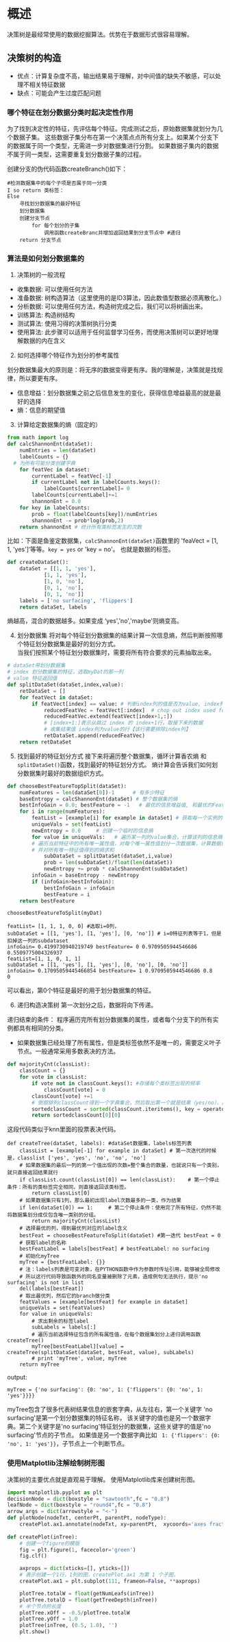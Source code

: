 # 概述
决策树是最经常使用的数据挖掘算法。优势在于数据形式很容易理解。

## 决策树的构造
+ 优点：计算复杂度不高，输出结果易于理解，对中间值的缺失不敏感，可以处理不相关特征数据
+ 缺点：可能会产生过度匹配问题

### 哪个特征在划分数据分类时起决定性作用
为了找到决定性的特征，先评估每个特征。完成测试之后，原始数据集就划分为几个数据子集。 
这些数据子集分布在第一个决策点点所有分支上。如果某个分支下的数据属于同一个类型，无需进一步对数据集进行分割。
如果数据子集内的数据不属于同一类型，这需要重复划分数据子集的过程。

创建分支的伪代码函数createBranch()如下：
```
#检测数据集中的每个子项是否属于同一分类
I so return 类标签：
Else
    寻找划分数据集的最好特征
    划分数据集
    创建分支节点
        for 每个划分的子集
            调用函数createBranc并增加返回结果到分支节点中 #递归
    return 分支节点
```

### 算法是如何划分数据集的
1. 决策树的一般流程

+ 收集数据: 可以使用任何方法
+ 准备数据: 树构造算法（这里使用的是ID3算法，因此数值型数据必须离散化。）
+ 分析数据: 可以使用任何方法，构造树完成之后，我们可以将树画出来。
+ 训练算法: 构造树结构
+ 测试算法: 使用习得的决策树执行分类
+ 使用算法: 此步骤可以适用于任何监督学习任务，而使用决策树可以更好地理解数据的内在含义


2. 如何选择哪个特征作为划分的参考属性

划分数据集最大的原则是：将无序的数据变得更有序。我的理解是，决策就是找规律，所以要更有序。
+ 信息增益：划分数据集之前之后信息发生的变化，获得信息增益最高的就是最好的选择
+ 熵：信息的期望值

3. 计算给定数据集的熵（固定的）

```python
from math import log
def calcShannonEnt(dataSet):
    numEntries = len(dataSet) 
    labelCounts = {}
  # 为所有可能分类创建字典
    for featVec in dataset:
        currentLabel = featVec[-1]
        if currentLabel not in labelCounts.keys():
            labelCounts[currentLabel]= 0
        labelCounts[currentLabel]+=1
        shannonEnt = 0.0
    for key in labelCounts:
        prob = float(labelCounts[key])/numEntries
        shannonEnt -= prob*log(prob,2)
    return shannonEnt # 统计所有类标签发生的次数
```

比如：下面是鱼鉴定数据集，`calcShannonEnt(dataSet)`函数里的 'feaVect = [1, 1, 'yes']‘等等。`key = yes` or 'key = no'。 也就是数据的标签。


```python
def createDataSet():
    dataSet = [[1, 1, 'yes'],
            [1, 1, 'yes'],
            [1, 0, 'no'],
            [0, 1, 'no'],
            [0, 1, 'no']]
    labels = ['no surfacing', 'flippers']
    return dataSet, labels
```
熵越高，混合的数据越多。如果变成 ‘yes','no','maybe'则熵变高。

4. 划分数据集
将对每个特征划分数据集的结果计算一次信息熵，然后判断按照哪个特征划分数据集是最好的划分方式。      
当我们按照某个特征划分数据集时，需要将所有符合要求的元素抽取出来。
```python
# dataSet带划分数据集
# index 划分数据集的特征，选取myDat的那一列
# value 特征返回值
def splitDataSet(dataSet,index,value):
    retDataSet = []
    for featVect in dataSet:  
        if featVect[index] == value: # 判断index列的值是否为value, index列表示的是哪个特征，'no surfacing'还是 'flippers'。
            reducedFeatVec = featVect[:index]  # chop out index used for splitting
            reducedFeatVec.extend(featVect[index+1,:])
            # [index+1:]表示从跳过 index 的 index+1行，取接下来的数据
            # 收集结果值 index列为value的行【该行需要排除index列】
            retDataSet.append(reducedFeatVec)
    return retDataSet
```
5. 找到最好的特征划分方式
接下来将遍历整个数据集，循环计算香农熵 和 `splitDataSet()`函数，找到最好的特征划分方式。
熵计算会告诉我们如何划分数据集时最好的数据组织方式。
```python
def chooseBestFeatureTopSplit(dataSet):
    numFeatures = len(dataSet[0])-1      # 有多少特征
    baseEntropy = calcShannonEnt(dataSet) # 整个数据集的熵
    bestInfoGain = 0.0; bestFeature = -1   # 最优的信息增益值, 和最优的Featurn编号
    for i in range(numFeatures):
        featList = [example[i] for example in dataSet] # 获取每一个实例的第i+1个feature，组成list集合
        uniqueVals = set(featList)
        newEntropy = 0.0     # 创建一个临时的信息熵
        for value in uniqueVals:   # 遍历某一列的value集合，计算该列的信息熵 
        # 遍历当前特征中的所有唯一属性值，对每个唯一属性值划分一次数据集，计算数据集的新熵值，
        # 并对所有唯一特征值得到的熵求和
            subDataSet = splitDataSet(dataSet,i,value)
            prob = len(subDataSet)/float(len(dataSet))
            newEntropy += prob * calcShannonEnt(subDataSet)
        infoGain = baseEntropy - newEntropy
        if (infoGain>bestInfoGain):
            bestInfoGain = infoGain
            bestFeature = i
    return bestFeature
```
            

```
chooseBestFeatureToSplit(myDat)
```
```
featList= [1, 1, 1, 0, 0] #选取i=0列，
subDataSet = [[1, 'yes'], [1, 'yes'], [0, 'no']] # i=0特征列表等于1，但是扣掉这一列的subdataset
infoGain= 0.4199730940219749 bestFeature= 0 0.9709505944546686 0.5509775004326937
featList=[1, 1, 0, 1, 1]
subDataSet = [[1, 'yes'], [1, 'yes'], [0, 'no'], [0, 'no']]
infoGain= 0.17095059445466854 bestFeature= 1 0.9709505944546686 0.8
0
```
          
可以看出，第0个特征是最好的用于划分数据集的特征。

6. 递归构造决策树
第一次划分之后，数据将向下传递。

递归结束的条件： 程序遍历完所有划分数据集的属性，或者每个分支下的所有实例都具有相同的分类。
+ 如果数据集已经处理了所有属性，但是类标签依然不是唯一的，需要定义叶子节点。一般通常采用多数表决的方法。
```python
def majorityCnt(classList):
    classCount = {}
    for vote in classList:
        if vote not in classCount.keys(): #存储每个类标签出现的频率
            classCount[vote] = 0
        classCount[vote] +=1
        # 倒叙排列classCount得到一个字典集合，然后取出第一个就是结果（yes/no），即出现次数最多的结果（注意这里面的输出的不是特征flipper的那个）
        sortedclassCount = sorted(classCount.iteritems(), key = operator.itemgetter(1), reverse = True)
        return sortedclassCount[0][0]
```
这段代码类似于knn里面的投票表决代码。

```
def createTree(dataSet, labels): #dataSet数据集，labels标签列表
    classList = [example[-1] for example in dataSet] # 第一次迭代的时候是，classlist ['yes', 'yes', 'no', 'no', 'no']
    # 如果数据集的最后一列的第一个值出现的次数=整个集合的数量，也就说只有一个类别，就只直接返回结果就行
    if classList.count(classList[0]) == len(classList):    # 第一个停止条件：所有的类标签完全相同，则直接返回该类标签。
        return classList[0]
    # 如果数据集只有1列，那么最初出现label次数最多的一类，作为结果
    if len(dataSet[0]) == 1:     # 第二个停止条件：使用完了所有特征，仍然不能将数据集划分成仅包含唯一类别的分组。
        return majorityCnt(classList)
    # 选择最优的列，得到最优列对应的label含义
    bestFeat = chooseBestFeatureToSplit(dataSet) #第一迭代 bestFeat = 0
    # 获取label的名称
    bestFeatLabel = labels[bestFeat] # bestFeatLabel: no surfacing
    # 初始化myTree
    myTree = {bestFeatLabel: {}}
    # 注：labels列表是可变对象，在PYTHON函数中作为参数时传址引用，能够被全局修改
    # 所以这行代码导致函数外的同名变量被删除了元素，造成例句无法执行，提示'no surfacing' is not in list
    del(labels[bestFeat])
    # 取出最优列，然后它的branch做分类
    featValues = [example[bestFeat] for example in dataSet]
    uniqueVals = set(featValues)
    for value in uniqueVals:
        # 求出剩余的标签label
        subLabels = labels[:]
        # 遍历当前选择特征包含的所有属性值，在每个数据集划分上递归调用函数createTree()
        myTree[bestFeatLabel][value] = createTree(splitDataSet(dataSet, bestFeat, value), subLabels)
        # print 'myTree', value, myTree
    return myTree
```
output:
```
myTree = {'no surfacing': {0: 'no', 1: {'flippers': {0: 'no', 1: 'yes'}}}}
```
myTree包含了很多代表树结果信息的嵌套字典，从左往右，第一个关键字 'no surfacing'是第一个划分数据集的特征名称，
该关键字的值也是另一个数据字典。第二个关键字是'no surfacing'特征划分的数据集，这些关键字的值是'no surfacing'节点的子节点。
如果值是另一个数据字典比如 ` 1: {'flippers': {0: 'no', 1: 'yes'}}`，子节点上一个判断节点。

### 使用Matplotlib注解绘制树形图
决策树的主要优点就是直观易于理解。 使用Matplotlib库来创建树形图。

```python
import matplotlib.pyplot as plt
decisionNode = dict(boxstyle = "sawtooth",fc = "0.8")
leafNode = dict(boxstyle = "round4",fc = "0.8")
arrow_args = dict(arrowstyle = "<-")
def plotNode(nodeTxt, centerPt, parentPt, nodeType):
    createPlot.ax1.annotate(nodeTxt, xy=parentPt,  xycoords='axes fraction', xytext=centerPt, textcoords='axes fraction', va="center", ha="center", bbox=nodeType, arrowprops=arrow_args)
    
def createPlot(inTree):
    # 创建一个figure的模版
    fig = plt.figure(1, facecolor='green')
    fig.clf()

    axprops = dict(xticks=[], yticks=[])
    # 表示创建一个1行，1列的图，createPlot.ax1 为第 1 个子图，
    createPlot.ax1 = plt.subplot(111, frameon=False, **axprops)

    plotTree.totalW = float(getNumLeafs(inTree))
    plotTree.totalD = float(getTreeDepth(inTree))
    # 半个节点的长度
    plotTree.xOff = -0.5/plotTree.totalW
    plotTree.yOff = 1.0
    plotTree(inTree, (0.5, 1.0), '')
    plt.show()
```















